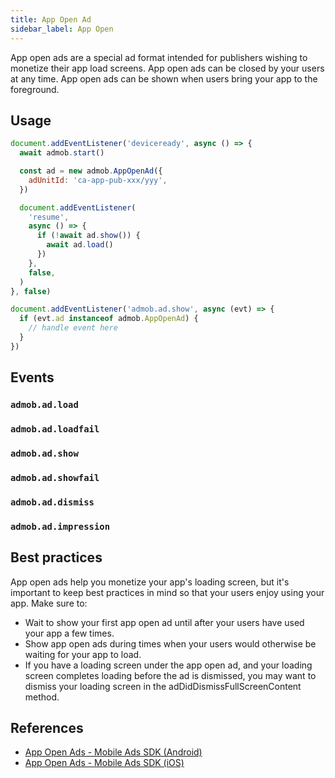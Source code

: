 ```yaml
---
title: App Open Ad
sidebar_label: App Open
---
```


App open ads are a special ad format intended for publishers wishing to monetize their app load screens. App open ads can be closed by your users at any time. App open ads can be shown when users bring your app to the foreground.

## Usage

```js
document.addEventListener('deviceready', async () => {
  await admob.start()

  const ad = new admob.AppOpenAd({
    adUnitId: 'ca-app-pub-xxx/yyy',
  })

  document.addEventListener(
    'resume',
    async () => {
      if (!await ad.show()) {
        await ad.load()
      })
    },
    false,
  )
}, false)

document.addEventListener('admob.ad.show', async (evt) => {
  if (evt.ad instanceof admob.AppOpenAd) {
    // handle event here
  }
})
```

## Events

### `admob.ad.load`

### `admob.ad.loadfail`

### `admob.ad.show`

### `admob.ad.showfail`

### `admob.ad.dismiss`

### `admob.ad.impression`

## Best practices

App open ads help you monetize your app's loading screen, but it's important to keep best practices in mind so that your users enjoy using your app. Make sure to:

- Wait to show your first app open ad until after your users have used your app a few times.
- Show app open ads during times when your users would otherwise be waiting for your app to load.
- If you have a loading screen under the app open ad, and your loading screen completes loading before the ad is dismissed, you may want to dismiss your loading screen in the adDidDismissFullScreenContent method.

## References

- [App Open Ads - Mobile Ads SDK (Android)](https://developers.google.com/admob/android/app-open-ads)
- [App Open Ads - Mobile Ads SDK (iOS)](https://developers.google.com/admob/ios/app-open-ads)
